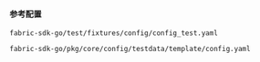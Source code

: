 #### 参考配置 

`fabric-sdk-go/test/fixtures/config/config_test.yaml` 

`fabric-sdk-go/pkg/core/config/testdata/template/config.yaml` 

